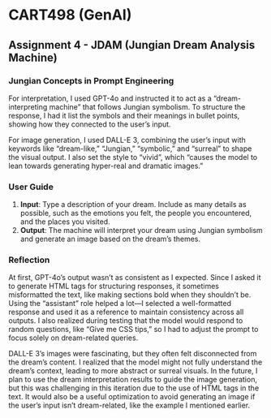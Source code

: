 # CART498 (GenAI)

## Assignment 4 - JDAM (Jungian Dream Analysis Machine)

### Jungian Concepts in Prompt Engineering

For interpretation, I used GPT-4o and instructed it to act as a “dream-interpreting machine” that follows Jungian symbolism. To structure the response, I had it list the symbols and their meanings in bullet points, showing how they connected to the user’s input.

For image generation, I used DALL-E 3, combining the user’s input with keywords like “dream-like,” “Jungian,” “symbolic,” and “surreal” to shape the visual output. I also set the style to “vivid”, which “causes the model to lean towards generating hyper-real and dramatic images.”

### User Guide

1. **Input**: Type a description of your dream. Include as many details as possible, such as the emotions you felt, the people you encountered, and the places you visited.
2. **Output**: The machine will interpret your dream using Jungian symbolism and generate an image based on the dream’s themes.

### Reflection

At first, GPT-4o’s output wasn’t as consistent as I expected. Since I asked it to generate HTML tags for structuring responses, it sometimes misformatted the text, like making sections bold when they shouldn’t be. Using the “assistant” role helped a lot—I selected a well-formatted response and used it as a reference to maintain consistency across all outputs. I also realized during testing that the model would respond to random questions, like “Give me CSS tips,” so I had to adjust the prompt to focus solely on dream-related queries.

DALL-E 3’s images were fascinating, but they often felt disconnected from the dream’s content. I realized that the model might not fully understand the dream’s context, leading to more abstract or surreal visuals. In the future, I plan to use the dream interpretation results to guide the image generation, but this was challenging in this iteration due to the use of HTML tags in the text. It would also be a useful optimization to avoid generating an image if the user’s input isn’t dream-related, like the example I mentioned earlier.